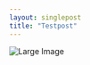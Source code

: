```yaml
---
layout: singlepost
title: "Testpost"
---
```

![Large Image](http://baconmockup.com/3000/2000 "Meaty")
